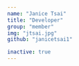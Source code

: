 ```yaml
---
name: "Janice Tsai"
title: "Developer"
group: "member"
img: "jtsai.jpg"
github: "janicetsai1"

inactive: true
---
```

